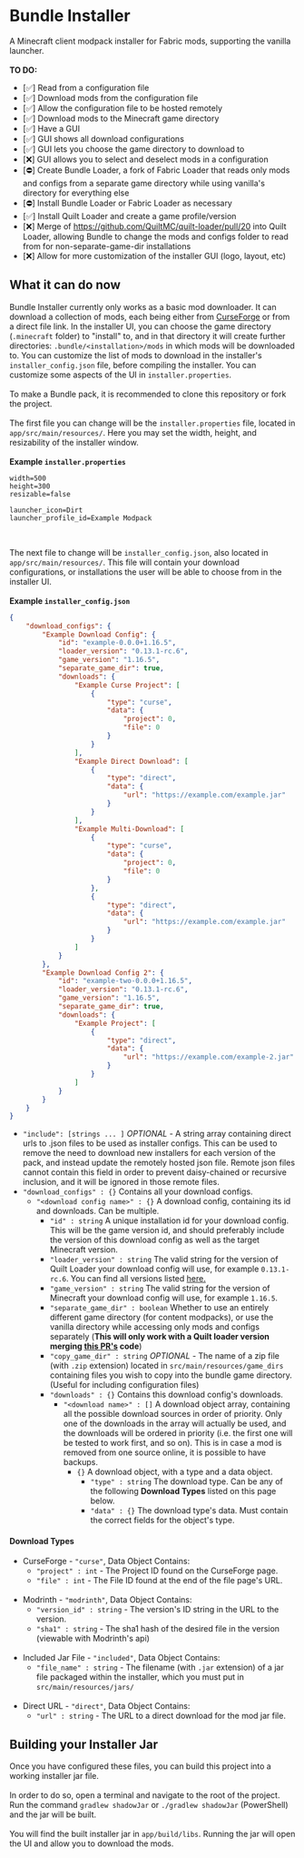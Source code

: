 # Bundle Installer
A Minecraft client modpack installer for Fabric mods, supporting the vanilla launcher. <br/>
<br/>
**TO DO:**
- [✅] Read from a configuration file
- [✅] Download mods from the configuration file
- [✅] Allow the configuration file to be hosted remotely
- [✅] Download mods to the Minecraft game directory
- [✅] Have a GUI
- [✅] GUI shows all download configurations
- [✅] GUI lets you choose the game directory to download to
- [❌] GUI allows you to select and deselect mods in a configuration
- [⛔] Create Bundle Loader, a fork of Fabric Loader that reads only mods and configs from a separate game directory while using vanilla's directory for everything else
- [⛔] Install Bundle Loader or Fabric Loader as necessary
- [✅] Install Quilt Loader and create a game profile/version
- [❌] Merge of https://github.com/QuiltMC/quilt-loader/pull/20 into Quilt Loader, allowing Bundle to change the mods and configs folder to read from for non-separate-game-dir installations
- [❌] Allow for more customization of the installer GUI (logo, layout, etc)

## What it can do now
Bundle Installer currently only works as a basic mod downloader. It can download a collection of mods, each being either from [CurseForge](https://www.curseforge.com/) or from a direct file link. In the installer UI, you can choose the game directory (`.minecraft` folder) to "install" to, and in that directory it will create further directories: `.bundle/<installation>/mods` in which mods will be downloaded to. You can customize the list of mods to download in the installer's `installer_config.json` file, before compiling the installer. You can customize some aspects of the UI in `installer.properties`. <br/>
<br/>
To make a Bundle pack, it is recommended to clone this repository or fork the project. <br/>
<br/>
The first file you can change will be the `installer.properties` file, located in `app/src/main/resources/`. Here you may set the width, height, and resizability of the installer window. <br/>
<br/>
**Example `installer.properties`**
```properties
width=500
height=300
resizable=false

launcher_icon=Dirt
launcher_profile_id=Example Modpack
```
<br/>

The next file to change will be `installer_config.json`, also located in `app/src/main/resources/`. This file will contain your download configurations, or installations the user will be able to choose from in the installer UI. <br/>
<br/>
**Example `installer_config.json`**
```json
{
    "download_configs": {
        "Example Download Config": {
            "id": "example-0.0.0+1.16.5",
            "loader_version": "0.13.1-rc.6",
            "game_version": "1.16.5",
            "separate_game_dir": true,
            "downloads": {
                "Example Curse Project": [
                    {
                        "type": "curse",
                        "data": {
                            "project": 0,
                            "file": 0
                        }
                    }
                ],
                "Example Direct Download": [
                    {
                        "type": "direct",
                        "data": {
                            "url": "https://example.com/example.jar"
                        }
                    }
                ],
                "Example Multi-Download": [
                    {
                        "type": "curse",
                        "data": {
                            "project": 0,
                            "file": 0
                        }
                    },
                    {
                        "type": "direct",
                        "data": {
                            "url": "https://example.com/example.jar"
                        }
                    }
                ]
            }
        },
        "Example Download Config 2": {
            "id": "example-two-0.0.0+1.16.5",
            "loader_version": "0.13.1-rc.6",
            "game_version": "1.16.5",
            "separate_game_dir": true,
            "downloads": {
                "Example Project": [
                    {
                        "type": "direct",
                        "data": {
                            "url": "https://example.com/example-2.jar"
                        } 
                    }
                ]
            }
        }
    }
}
```
- `"include": [strings ... ]` _OPTIONAL_ - A string array containing direct urls to .json files to be used as installer configs. This can be used to remove the need to download new installers for each version of the pack, and instead update the remotely hosted json file. Remote json files cannot contain this field in order to prevent daisy-chained or recursive inclusion, and it will be ignored in those remote files.
- `"download_configs" : {}` Contains all your download configs.
    - `"<download config name>" : {}` A download config, containing its id and downloads. Can be multiple.
       - `"id" : string` A unique installation id for your download config. This will be the game version id, and should preferably include the version of this download config as well as the target Minecraft version. <br/>
       - `"loader_version" : string` The valid string for the version of Quilt Loader your download config will use, for example `0.13.1-rc.6`. You can find all versions listed [here.](https://meta.quiltmc.org/v3/versions/loader) <br/>
       - `"game_version" : string` The valid string for the version of Minecraft your download config will use, for example `1.16.5`. <br/>
       - `"separate_game_dir" : boolean` Whether to use an entirely different game directory (for content modpacks), or use the vanilla directory while accessing only mods and configs separately (**This will only work with a Quilt loader version merging [this PR's](https://github.com/QuiltMC/quilt-loader/pull/20) code**) <br/>
       - `"copy_game_dir" : string` _OPTIONAL_ - The name of a zip file (with `.zip` extension) located in `src/main/resources/game_dirs` containing files you wish to copy into the bundle game directory. (Useful for including configuration files) <br/>
       - `"downloads" : {}` Contains this download config's downloads. <br/>
           - `"<download name>" : []` A download object array, containing all the possible download sources in order of priority. Only one of the downloads in the array will actually be used, and the downloads will be ordered in priority (i.e. the first one will be tested to work first, and so on). This is in case a mod is removed from one source online, it is possible to have backups.
               - `{}` A download object, with a type and a data object.
                   - `"type" : string` The download type. Can be any of the following **Download Types** listed on this page below.
                   - `"data" : {}` The download type's data. Must contain the correct fields for the object's type.
                   
#### Download Types
- CurseForge - `"curse"`, Data Object Contains:
    - `"project" : int` - The Project ID found on the CurseForge page.
    - `"file" : int` - The File ID found at the end of the file page's URL.
<br/><br/>
- Modrinth - `"modrinth"`, Data Object Contains:
    - `"version_id" : string` - The version's ID string in the URL to the version.
    - `"sha1" : string` - The sha1 hash of the desired file in the version (viewable with Modrinth's api)
<br/><br/>
- Included Jar File - `"included"`, Data Object Contains:
    - `"file_name" : string` - The filename (with `.jar` extension) of a jar file packaged within the installer, which you must put in `src/main/resources/jars/`
<br/><br/>
- Direct URL - `"direct"`, Data Object Contains:
    - `"url" : string` - The URL to a direct download for the mod jar file.
    
    
## Building your Installer Jar

Once you have configured these files, you can build this project into a working installer jar file. <br/>
<br/>
In order to do so, open a terminal and navigate to the root of the project. Run the command `gradlew shadowJar` or `./gradlew shadowJar` (PowerShell) and the jar will be built. <br/>
<br/>
You will find the built installer jar in `app/build/libs`. Running the jar will open the UI and allow you to download the mods.
                

 